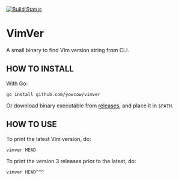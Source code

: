 [![Build Status](https://travis-ci.org/yowcow/vimver.svg?branch=master)](https://travis-ci.org/yowcow/vimver)

VimVer
======

A small binary to find Vim version string from CLI.

HOW TO INSTALL
--------------

With Go:

```
go install github.com/yowcow/vimver
```

Or download binary executable from [releases](https://github.com/yowcow/vimver/releases), and place it in `$PATH`.

HOW TO USE
----------

To print the latest Vim version, do:

```
vimver HEAD
```

To print the version 3 releases prior to the latest, do:

```
vimver HEAD^^^
```
